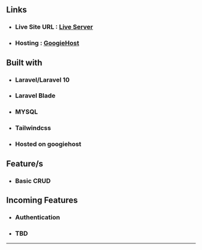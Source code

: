 ## Links

- ### Live Site URL : [Live Server](http://www.laravel-blog-prac.c1.is/blog)
- ### Hosting : [GoogieHost](https://googiehost.com/)



## Built with
-   ### Laravel/Laravel 10
-   ### Laravel Blade
-   ### MYSQL
-   ### Tailwindcss
-   ### Hosted on googiehost

## Feature/s
-  ### Basic CRUD

## Incoming Features
-   ### Authentication
-   ### TBD
****
